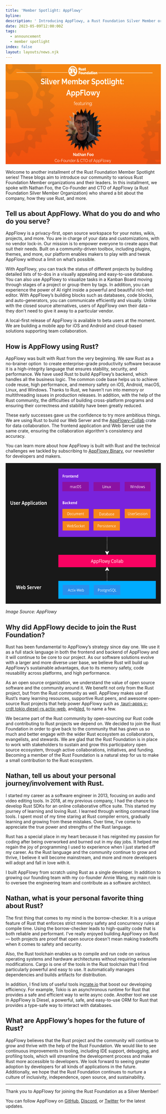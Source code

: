 ```yaml
---
title: 'Member Spotlight: AppFlowy'
byline:
description: ' Introducing AppFlowy, a Rust Foundation Silver Member organization.'
date: 2023-05-09T12:00:00Z
tags:
  - announcement
  - member spotlight
index: false
layout: layouts/news.njk
---
```

<img src="/img/news/2023-05-09-appflowy-member-spotlight/appflowy.png" width="580" height="324" alt="Member Spotlight: AppFlowy Featuring Co-Founder &amp; CTO Nathan Foo" title="AppFlowy Member Spotlight Featuring Co-Founder &amp; CTO Nathan Foo" />

Welcome to another installment of the Rust Foundation Member Spotlight series! These blogs aim to introduce our community to various Rust Foundation Member organizations and their leaders. In this installment, we spoke with Nathan Foo, the Co-Founder and CTO of AppFlowy (a Rust Foundation Silver Member Organization) who shared a bit about the company, how they use Rust, and more.&nbsp;

## **Tell us about AppFlowy. What do you do and who do you serve?**

AppFlowy is a privacy-first, open source workspace for your notes, wikis, projects, and more. You are in charge of your data and customizations, with no vendor lock-in. Our mission is to empower everyone to create apps that suit their needs. Built on a community-driven toolbox, including plugins, themes, and more, our platform enables makers to play with and tweak AppFlowy without a limit on what’s possible.

With AppFlowy, you can track the status of different projects by building detailed lists of to-dos in a visually appealing and easy-to-use database. You can also use AppFlowy to visualize tasks in a Kanban Board moving through stages of a project or group them by tags. In addition, you can experience the power of AI right inside a powerful and beautiful rich-text editor. With AppFlowy’s building blocks such as databases, code blocks, and auto-generators, you can communicate efficiently and visually. Unlike with the closed source alternatives, users of AppFlowy own their data – they don't need to give it away to a particular vendor.

A local-first release of AppFlowy is available to beta users at the moment. We are building a mobile app for iOS and Android and cloud-based solutions supporting team collaboration.&nbsp;&nbsp;

## **How is AppFlowy using Rust?**

AppFlowy was built with Rust from the very beginning. We saw Rust as a no-brainer option&nbsp; to create enterprise-grade productivity software because it is a high-integrity language that ensures stability, security, and performance. We have used Rust to build AppFlowy’s backend, which handles all the business logic. The common code base helps us to achieve code reuse, high performance, and memory safety on iOS, Android, macOS, Linux, and Windows. Thanks to Rust, we haven’t run into memory or multithreading issues in production releases. In addition, with the help of the Rust community, the difficulties of building cross-platform programs and ensuring their correctness and stability have been greatly reduced.

These early successes gave us the confidence to try more ambitious things. We are using Rust to build our Web Server and the [<u>AppFlowy-Collab</u>](https://github.com/AppFlowy-IO/AppFlowy-Collab) crate for data collaboration. The frontend application and Web Server use the same crate, ensuring the collaboration algorithm's consistency and accuracy.

You can learn more about how AppFlowy is built with Rust and the technical challenges we tackled by subscribing to [<u>AppFlowy Binary</u>](https://blog-appflowy.ghost.io/), our newsletter for developers and makers.

<img src="/img/news/2023-05-09-appflowy-member-spotlight/appflowy-diagram.png" width="580" height="456" alt="AppFlowy Architecture Rust" title="AppFlowy Architecture" />

*Image Source: AppFlowy*

## **Why did AppFlowy decide to join the Rust Foundation?**

Rust has been fundamental to AppFlowy’s strategy since day one. We use it as a full stack language in both the frontend and backend of AppFlowy and it will continue to be core to our project. As our software solutions evolve with a larger and more diverse user base, we believe Rust will build up AppFlowy’s sustainable advantages, due to its memory safety, code reusability across platforms, and high performance.

As an open source organization, we understand the value of open source software and the community around it. We benefit not only from the Rust project, but from the Rust community as well. AppFlowy makes use of Rust’s many learning resources, supportive Rust peers, and awesome open-source Rust projects that help power AppFlowy such as [&nbsp;<u>tauri-apps</u>](https://github.com/tauri-apps/tauri),[<u>y-crdt</u>](https://github.com/y-crdt/y-crdt),[<u>tokio</u>](https://github.com/tokio-rs/tokio),[<u>diesel-rs</u>](https://github.com/diesel-rs/diesel),[<u>actix-web</u>](https://github.com/actix/actix-web), and[<u>sled</u>](https://github.com/spacejam/sled), to name a few.

We became part of the Rust community by open-sourcing our Rust code and contributing to Rust projects we depend on. We decided to join the Rust Foundation in order to give back to the community that has given us so much and better engage with the wider Rust ecosystem as collaborators, evangelists, and stewards. We are glad that the Rust Foundation is in place to work with stakeholders to sustain and grow this participatory open source ecosystem, through active collaborations, initiatives, and funding. Becoming a member of the Rust Foundation is a natural step for us to make a small contribution to the Rust ecosystem.

## **Nathan, tell us about your personal journey/involvement with Rust.**

I started my career as a software engineer in 2013, focusing on audio and video editing tools. In 2018, at my previous company, I had the chance to develop Rust SDKs for an online collaborative office suite. This started my journey of learning and loving Rust. I learned through writing command line tools. I spent most of my time staring at Rust compiler errors, gradually learning and growing from these mistakes. Over time, I've come to appreciate the true power and strengths of the Rust language.

Rust has a special place in my heart because it has reignited my passion for coding after being overworked and burned out in my day jobs. It helped me regain the joy of programming I used to experience when I just started off my career. As the Rust language and the community continue to grow and thrive, I believe it will become mainstream, and more and more developers will adopt and fall in love with it.

I built AppFlowy from scratch using Rust as a single developer. In addition to growing our founding team with my co-founder Annie Wang, my main role is to oversee the engineering team and contribute as a software architect.

## **Nathan, what is your personal favorite thing about Rust?**

The first thing that comes to my mind is the borrow-checker. It is a unique feature of Rust that enforces strict memory safety and concurrency rules at compile time. Using the borrow-checker leads to high-quality code that is both reliable and performant. I've really enjoyed building AppFlowy on Rust — both projects are proof that open source doesn't mean making tradeoffs when it comes to safety and security.

Also, the Rust toolchain enables us to compile and run code on various operating systems and hardware architectures without requiring extensive modifications. Cargo is one of the tools in the Rust toolchain that I find particularly powerful and easy to use. It automatically manages dependencies and builds artifacts for distribution.&nbsp;

In addition, I find lots of useful tools in[<u>crate.io</u>](http://crate.io) that boost our developing efficiency. For example, Tokio is an asynchronous runtime for Rust that provides a safe and efficient way to write async code. Another tool we use in AppFlowy is Diesel, a powerful, safe, and easy-to-use ORM for Rust that provides a type-safe way to interact with databases.&nbsp;

## **What are AppFlowy’s hopes for the future of Rust?**

AppFlowy believes that the Rust project and the community will continue to grow and thrive with the help of the Rust Foundation. We would like to see continuous improvements in tooling, including IDE support, debugging, and profiling tools, which will streamline the development process and make Rust more accessible to developers. We look forward to seeing greater adoption by developers for all kinds of applications in the future. Additionally, we hope that the Rust Foundation continues to nurture a culture of inclusivity, independence, open source, and sustainability.

---

Thank you to AppFlowy for joining the Rust Foundation as a Silver Member!

You can follow AppFlowy on [<u>GitHub</u>](https://github.com/AppFlowy-IO/AppFlowy), [<u>Discord</u>](https://discord.gg/9Q2xaN37tV), or [<u>Twitter</u>](https://twitter.com/appflowy) for the latest updates.